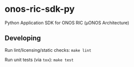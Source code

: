 # onos-ric-sdk-py

Python Application SDK for ONOS RIC (µONOS Architecture)

## Developing

Run lint/licensing/static checks: `make lint`

Run unit tests (via `tox`): `make test`
